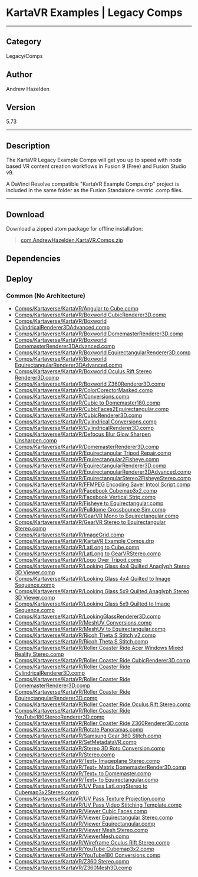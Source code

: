 # KartaVR Examples | Legacy Comps
___

## Category
Legacy/Comps

## Author
Andrew Hazelden

## Version
5.73

___

## Description
<p>The KartaVR Legacy Example Comps will get you up to speed with node based VR content creation workflows in Fusion 9 (Free) and Fusion Studio v9.</p>
<p>A DaVinci Resolve compatible "KartaVR Example Comps.drp" project is included in the same folder as the Fusion Standalone centric .comp files.</p>

___

## Download

Download a zipped atom package for offline installation:
> [com.AndrewHazelden.KartaVR.Comps.zip](https://gitlab.com/WeSuckLess/Reactor/-/archive/master/Reactor-master.zip?path=Atoms/com.AndrewHazelden.KartaVR.Comps)  

## Dependencies

## Deploy

### Common (No Architecture)

<ul>
<li><a href="https://gitlab.com/WeSuckLess/Reactor/-/blob/master/Atoms/com.AndrewHazelden.KartaVR.Comps/Comps/Kartaverse/KartaVR/Angular to Cube.comp?ref_type=heads">Comps/Kartaverse/KartaVR/Angular to Cube.comp</a></li>
<li><a href="https://gitlab.com/WeSuckLess/Reactor/-/blob/master/Atoms/com.AndrewHazelden.KartaVR.Comps/Comps/Kartaverse/KartaVR/Boxworld CubicRenderer3D.comp?ref_type=heads">Comps/Kartaverse/KartaVR/Boxworld CubicRenderer3D.comp</a></li>
<li><a href="https://gitlab.com/WeSuckLess/Reactor/-/blob/master/Atoms/com.AndrewHazelden.KartaVR.Comps/Comps/Kartaverse/KartaVR/Boxworld CylindricalRenderer3DAdvanced.comp?ref_type=heads">Comps/Kartaverse/KartaVR/Boxworld CylindricalRenderer3DAdvanced.comp</a></li>
<li><a href="https://gitlab.com/WeSuckLess/Reactor/-/blob/master/Atoms/com.AndrewHazelden.KartaVR.Comps/Comps/Kartaverse/KartaVR/Boxworld DomemasterRenderer3D.comp?ref_type=heads">Comps/Kartaverse/KartaVR/Boxworld DomemasterRenderer3D.comp</a></li>
<li><a href="https://gitlab.com/WeSuckLess/Reactor/-/blob/master/Atoms/com.AndrewHazelden.KartaVR.Comps/Comps/Kartaverse/KartaVR/Boxworld DomemasterRenderer3DAdvanced.comp?ref_type=heads">Comps/Kartaverse/KartaVR/Boxworld DomemasterRenderer3DAdvanced.comp</a></li>
<li><a href="https://gitlab.com/WeSuckLess/Reactor/-/blob/master/Atoms/com.AndrewHazelden.KartaVR.Comps/Comps/Kartaverse/KartaVR/Boxworld EquirectangularRenderer3D.comp?ref_type=heads">Comps/Kartaverse/KartaVR/Boxworld EquirectangularRenderer3D.comp</a></li>
<li><a href="https://gitlab.com/WeSuckLess/Reactor/-/blob/master/Atoms/com.AndrewHazelden.KartaVR.Comps/Comps/Kartaverse/KartaVR/Boxworld EquirectangularRenderer3DAdvanced.comp?ref_type=heads">Comps/Kartaverse/KartaVR/Boxworld EquirectangularRenderer3DAdvanced.comp</a></li>
<li><a href="https://gitlab.com/WeSuckLess/Reactor/-/blob/master/Atoms/com.AndrewHazelden.KartaVR.Comps/Comps/Kartaverse/KartaVR/Boxworld Oculus Rift Stereo Renderer3D.comp?ref_type=heads">Comps/Kartaverse/KartaVR/Boxworld Oculus Rift Stereo Renderer3D.comp</a></li>
<li><a href="https://gitlab.com/WeSuckLess/Reactor/-/blob/master/Atoms/com.AndrewHazelden.KartaVR.Comps/Comps/Kartaverse/KartaVR/Boxworld Z360Renderer3D.comp?ref_type=heads">Comps/Kartaverse/KartaVR/Boxworld Z360Renderer3D.comp</a></li>
<li><a href="https://gitlab.com/WeSuckLess/Reactor/-/blob/master/Atoms/com.AndrewHazelden.KartaVR.Comps/Comps/Kartaverse/KartaVR/ColorCorectorMasked.comp?ref_type=heads">Comps/Kartaverse/KartaVR/ColorCorectorMasked.comp</a></li>
<li><a href="https://gitlab.com/WeSuckLess/Reactor/-/blob/master/Atoms/com.AndrewHazelden.KartaVR.Comps/Comps/Kartaverse/KartaVR/Conversions.comp?ref_type=heads">Comps/Kartaverse/KartaVR/Conversions.comp</a></li>
<li><a href="https://gitlab.com/WeSuckLess/Reactor/-/blob/master/Atoms/com.AndrewHazelden.KartaVR.Comps/Comps/Kartaverse/KartaVR/Cubic to Domemaster180.comp?ref_type=heads">Comps/Kartaverse/KartaVR/Cubic to Domemaster180.comp</a></li>
<li><a href="https://gitlab.com/WeSuckLess/Reactor/-/blob/master/Atoms/com.AndrewHazelden.KartaVR.Comps/Comps/Kartaverse/KartaVR/CubicFaces2Equirectangular.comp?ref_type=heads">Comps/Kartaverse/KartaVR/CubicFaces2Equirectangular.comp</a></li>
<li><a href="https://gitlab.com/WeSuckLess/Reactor/-/blob/master/Atoms/com.AndrewHazelden.KartaVR.Comps/Comps/Kartaverse/KartaVR/CubicRenderer3D.comp?ref_type=heads">Comps/Kartaverse/KartaVR/CubicRenderer3D.comp</a></li>
<li><a href="https://gitlab.com/WeSuckLess/Reactor/-/blob/master/Atoms/com.AndrewHazelden.KartaVR.Comps/Comps/Kartaverse/KartaVR/Cylindrical Conversions.comp?ref_type=heads">Comps/Kartaverse/KartaVR/Cylindrical Conversions.comp</a></li>
<li><a href="https://gitlab.com/WeSuckLess/Reactor/-/blob/master/Atoms/com.AndrewHazelden.KartaVR.Comps/Comps/Kartaverse/KartaVR/CylindricalRenderer3D.comp?ref_type=heads">Comps/Kartaverse/KartaVR/CylindricalRenderer3D.comp</a></li>
<li><a href="https://gitlab.com/WeSuckLess/Reactor/-/blob/master/Atoms/com.AndrewHazelden.KartaVR.Comps/Comps/Kartaverse/KartaVR/Defocus Blur Glow Sharpen Unsharpen.comp?ref_type=heads">Comps/Kartaverse/KartaVR/Defocus Blur Glow Sharpen Unsharpen.comp</a></li>
<li><a href="https://gitlab.com/WeSuckLess/Reactor/-/blob/master/Atoms/com.AndrewHazelden.KartaVR.Comps/Comps/Kartaverse/KartaVR/DomemasterRenderer3D.comp?ref_type=heads">Comps/Kartaverse/KartaVR/DomemasterRenderer3D.comp</a></li>
<li><a href="https://gitlab.com/WeSuckLess/Reactor/-/blob/master/Atoms/com.AndrewHazelden.KartaVR.Comps/Comps/Kartaverse/KartaVR/Equirectangular Tripod Repair.comp?ref_type=heads">Comps/Kartaverse/KartaVR/Equirectangular Tripod Repair.comp</a></li>
<li><a href="https://gitlab.com/WeSuckLess/Reactor/-/blob/master/Atoms/com.AndrewHazelden.KartaVR.Comps/Comps/Kartaverse/KartaVR/Equirectangular2Fisheye.comp?ref_type=heads">Comps/Kartaverse/KartaVR/Equirectangular2Fisheye.comp</a></li>
<li><a href="https://gitlab.com/WeSuckLess/Reactor/-/blob/master/Atoms/com.AndrewHazelden.KartaVR.Comps/Comps/Kartaverse/KartaVR/EquirectangularRenderer3D.comp?ref_type=heads">Comps/Kartaverse/KartaVR/EquirectangularRenderer3D.comp</a></li>
<li><a href="https://gitlab.com/WeSuckLess/Reactor/-/blob/master/Atoms/com.AndrewHazelden.KartaVR.Comps/Comps/Kartaverse/KartaVR/EquirectangularRenderer3DAdvanced.comp?ref_type=heads">Comps/Kartaverse/KartaVR/EquirectangularRenderer3DAdvanced.comp</a></li>
<li><a href="https://gitlab.com/WeSuckLess/Reactor/-/blob/master/Atoms/com.AndrewHazelden.KartaVR.Comps/Comps/Kartaverse/KartaVR/EquirectangularStereo2FisheyeStereo.comp?ref_type=heads">Comps/Kartaverse/KartaVR/EquirectangularStereo2FisheyeStereo.comp</a></li>
<li><a href="https://gitlab.com/WeSuckLess/Reactor/-/blob/master/Atoms/com.AndrewHazelden.KartaVR.Comps/Comps/Kartaverse/KartaVR/FFMPEG Encoding Saver Intool Script.comp?ref_type=heads">Comps/Kartaverse/KartaVR/FFMPEG Encoding Saver Intool Script.comp</a></li>
<li><a href="https://gitlab.com/WeSuckLess/Reactor/-/blob/master/Atoms/com.AndrewHazelden.KartaVR.Comps/Comps/Kartaverse/KartaVR/Facebook Cubemap3x2.comp?ref_type=heads">Comps/Kartaverse/KartaVR/Facebook Cubemap3x2.comp</a></li>
<li><a href="https://gitlab.com/WeSuckLess/Reactor/-/blob/master/Atoms/com.AndrewHazelden.KartaVR.Comps/Comps/Kartaverse/KartaVR/Facebook Vertical Strip.comp?ref_type=heads">Comps/Kartaverse/KartaVR/Facebook Vertical Strip.comp</a></li>
<li><a href="https://gitlab.com/WeSuckLess/Reactor/-/blob/master/Atoms/com.AndrewHazelden.KartaVR.Comps/Comps/Kartaverse/KartaVR/Fisheye to Equirectangular.comp?ref_type=heads">Comps/Kartaverse/KartaVR/Fisheye to Equirectangular.comp</a></li>
<li><a href="https://gitlab.com/WeSuckLess/Reactor/-/blob/master/Atoms/com.AndrewHazelden.KartaVR.Comps/Comps/Kartaverse/KartaVR/Fulldome Crossbounce Sim.comp?ref_type=heads">Comps/Kartaverse/KartaVR/Fulldome Crossbounce Sim.comp</a></li>
<li><a href="https://gitlab.com/WeSuckLess/Reactor/-/blob/master/Atoms/com.AndrewHazelden.KartaVR.Comps/Comps/Kartaverse/KartaVR/GearVR Mono to Equirectangular.comp?ref_type=heads">Comps/Kartaverse/KartaVR/GearVR Mono to Equirectangular.comp</a></li>
<li><a href="https://gitlab.com/WeSuckLess/Reactor/-/blob/master/Atoms/com.AndrewHazelden.KartaVR.Comps/Comps/Kartaverse/KartaVR/GearVR Stereo to Equirectangular Stereo.comp?ref_type=heads">Comps/Kartaverse/KartaVR/GearVR Stereo to Equirectangular Stereo.comp</a></li>
<li><a href="https://gitlab.com/WeSuckLess/Reactor/-/blob/master/Atoms/com.AndrewHazelden.KartaVR.Comps/Comps/Kartaverse/KartaVR/ImageGrid.comp?ref_type=heads">Comps/Kartaverse/KartaVR/ImageGrid.comp</a></li>
<li><a href="https://gitlab.com/WeSuckLess/Reactor/-/blob/master/Atoms/com.AndrewHazelden.KartaVR.Comps/Comps/Kartaverse/KartaVR/KartaVR Example Comps.drp?ref_type=heads">Comps/Kartaverse/KartaVR/KartaVR Example Comps.drp</a></li>
<li><a href="https://gitlab.com/WeSuckLess/Reactor/-/blob/master/Atoms/com.AndrewHazelden.KartaVR.Comps/Comps/Kartaverse/KartaVR/LatLong to Cube.comp?ref_type=heads">Comps/Kartaverse/KartaVR/LatLong to Cube.comp</a></li>
<li><a href="https://gitlab.com/WeSuckLess/Reactor/-/blob/master/Atoms/com.AndrewHazelden.KartaVR.Comps/Comps/Kartaverse/KartaVR/LatLong to GearVRStereo.comp?ref_type=heads">Comps/Kartaverse/KartaVR/LatLong to GearVRStereo.comp</a></li>
<li><a href="https://gitlab.com/WeSuckLess/Reactor/-/blob/master/Atoms/com.AndrewHazelden.KartaVR.Comps/Comps/Kartaverse/KartaVR/Logo Over Tripod.comp?ref_type=heads">Comps/Kartaverse/KartaVR/Logo Over Tripod.comp</a></li>
<li><a href="https://gitlab.com/WeSuckLess/Reactor/-/blob/master/Atoms/com.AndrewHazelden.KartaVR.Comps/Comps/Kartaverse/KartaVR/Looking Glass 4x4 Quilted Anaglyph Stereo 3D Viewer.comp?ref_type=heads">Comps/Kartaverse/KartaVR/Looking Glass 4x4 Quilted Anaglyph Stereo 3D Viewer.comp</a></li>
<li><a href="https://gitlab.com/WeSuckLess/Reactor/-/blob/master/Atoms/com.AndrewHazelden.KartaVR.Comps/Comps/Kartaverse/KartaVR/Looking Glass 4x4 Quilted to Image Sequence.comp?ref_type=heads">Comps/Kartaverse/KartaVR/Looking Glass 4x4 Quilted to Image Sequence.comp</a></li>
<li><a href="https://gitlab.com/WeSuckLess/Reactor/-/blob/master/Atoms/com.AndrewHazelden.KartaVR.Comps/Comps/Kartaverse/KartaVR/Looking Glass 5x9 Quilted Anaglyph Stereo 3D Viewer.comp?ref_type=heads">Comps/Kartaverse/KartaVR/Looking Glass 5x9 Quilted Anaglyph Stereo 3D Viewer.comp</a></li>
<li><a href="https://gitlab.com/WeSuckLess/Reactor/-/blob/master/Atoms/com.AndrewHazelden.KartaVR.Comps/Comps/Kartaverse/KartaVR/Looking Glass 5x9 Quilted to Image Sequence.comp?ref_type=heads">Comps/Kartaverse/KartaVR/Looking Glass 5x9 Quilted to Image Sequence.comp</a></li>
<li><a href="https://gitlab.com/WeSuckLess/Reactor/-/blob/master/Atoms/com.AndrewHazelden.KartaVR.Comps/Comps/Kartaverse/KartaVR/LookingGlassRenderer3D.comp?ref_type=heads">Comps/Kartaverse/KartaVR/LookingGlassRenderer3D.comp</a></li>
<li><a href="https://gitlab.com/WeSuckLess/Reactor/-/blob/master/Atoms/com.AndrewHazelden.KartaVR.Comps/Comps/Kartaverse/KartaVR/MeshUV Conversions.comp?ref_type=heads">Comps/Kartaverse/KartaVR/MeshUV Conversions.comp</a></li>
<li><a href="https://gitlab.com/WeSuckLess/Reactor/-/blob/master/Atoms/com.AndrewHazelden.KartaVR.Comps/Comps/Kartaverse/KartaVR/MeshUV to Equirectangular.comp?ref_type=heads">Comps/Kartaverse/KartaVR/MeshUV to Equirectangular.comp</a></li>
<li><a href="https://gitlab.com/WeSuckLess/Reactor/-/blob/master/Atoms/com.AndrewHazelden.KartaVR.Comps/Comps/Kartaverse/KartaVR/Ricoh Theta S Stitch v2.comp?ref_type=heads">Comps/Kartaverse/KartaVR/Ricoh Theta S Stitch v2.comp</a></li>
<li><a href="https://gitlab.com/WeSuckLess/Reactor/-/blob/master/Atoms/com.AndrewHazelden.KartaVR.Comps/Comps/Kartaverse/KartaVR/Ricoh Theta S Stitch.comp?ref_type=heads">Comps/Kartaverse/KartaVR/Ricoh Theta S Stitch.comp</a></li>
<li><a href="https://gitlab.com/WeSuckLess/Reactor/-/blob/master/Atoms/com.AndrewHazelden.KartaVR.Comps/Comps/Kartaverse/KartaVR/Roller Coaster Ride Acer Windows Mixed Reality Stereo.comp?ref_type=heads">Comps/Kartaverse/KartaVR/Roller Coaster Ride Acer Windows Mixed Reality Stereo.comp</a></li>
<li><a href="https://gitlab.com/WeSuckLess/Reactor/-/blob/master/Atoms/com.AndrewHazelden.KartaVR.Comps/Comps/Kartaverse/KartaVR/Roller Coaster Ride CubicRenderer3D.comp?ref_type=heads">Comps/Kartaverse/KartaVR/Roller Coaster Ride CubicRenderer3D.comp</a></li>
<li><a href="https://gitlab.com/WeSuckLess/Reactor/-/blob/master/Atoms/com.AndrewHazelden.KartaVR.Comps/Comps/Kartaverse/KartaVR/Roller Coaster Ride CylindricalRenderer3D.comp?ref_type=heads">Comps/Kartaverse/KartaVR/Roller Coaster Ride CylindricalRenderer3D.comp</a></li>
<li><a href="https://gitlab.com/WeSuckLess/Reactor/-/blob/master/Atoms/com.AndrewHazelden.KartaVR.Comps/Comps/Kartaverse/KartaVR/Roller Coaster Ride DomemasterRenderer3D.comp?ref_type=heads">Comps/Kartaverse/KartaVR/Roller Coaster Ride DomemasterRenderer3D.comp</a></li>
<li><a href="https://gitlab.com/WeSuckLess/Reactor/-/blob/master/Atoms/com.AndrewHazelden.KartaVR.Comps/Comps/Kartaverse/KartaVR/Roller Coaster Ride EquirectangularRenderer3D.comp?ref_type=heads">Comps/Kartaverse/KartaVR/Roller Coaster Ride EquirectangularRenderer3D.comp</a></li>
<li><a href="https://gitlab.com/WeSuckLess/Reactor/-/blob/master/Atoms/com.AndrewHazelden.KartaVR.Comps/Comps/Kartaverse/KartaVR/Roller Coaster Ride Oculus Rift Stereo.comp?ref_type=heads">Comps/Kartaverse/KartaVR/Roller Coaster Ride Oculus Rift Stereo.comp</a></li>
<li><a href="https://gitlab.com/WeSuckLess/Reactor/-/blob/master/Atoms/com.AndrewHazelden.KartaVR.Comps/Comps/Kartaverse/KartaVR/Roller Coaster Ride YouTube180StereoRenderer3D.comp?ref_type=heads">Comps/Kartaverse/KartaVR/Roller Coaster Ride YouTube180StereoRenderer3D.comp</a></li>
<li><a href="https://gitlab.com/WeSuckLess/Reactor/-/blob/master/Atoms/com.AndrewHazelden.KartaVR.Comps/Comps/Kartaverse/KartaVR/Roller Coaster Ride Z360Renderer3D.comp?ref_type=heads">Comps/Kartaverse/KartaVR/Roller Coaster Ride Z360Renderer3D.comp</a></li>
<li><a href="https://gitlab.com/WeSuckLess/Reactor/-/blob/master/Atoms/com.AndrewHazelden.KartaVR.Comps/Comps/Kartaverse/KartaVR/Rotate Panoramas.comp?ref_type=heads">Comps/Kartaverse/KartaVR/Rotate Panoramas.comp</a></li>
<li><a href="https://gitlab.com/WeSuckLess/Reactor/-/blob/master/Atoms/com.AndrewHazelden.KartaVR.Comps/Comps/Kartaverse/KartaVR/Samsung Gear 360 Stitch.comp?ref_type=heads">Comps/Kartaverse/KartaVR/Samsung Gear 360 Stitch.comp</a></li>
<li><a href="https://gitlab.com/WeSuckLess/Reactor/-/blob/master/Atoms/com.AndrewHazelden.KartaVR.Comps/Comps/Kartaverse/KartaVR/SetMetadataVR.comp?ref_type=heads">Comps/Kartaverse/KartaVR/SetMetadataVR.comp</a></li>
<li><a href="https://gitlab.com/WeSuckLess/Reactor/-/blob/master/Atoms/com.AndrewHazelden.KartaVR.Comps/Comps/Kartaverse/KartaVR/Stereo 3D Roto Conversion.comp?ref_type=heads">Comps/Kartaverse/KartaVR/Stereo 3D Roto Conversion.comp</a></li>
<li><a href="https://gitlab.com/WeSuckLess/Reactor/-/blob/master/Atoms/com.AndrewHazelden.KartaVR.Comps/Comps/Kartaverse/KartaVR/Stereo.comp?ref_type=heads">Comps/Kartaverse/KartaVR/Stereo.comp</a></li>
<li><a href="https://gitlab.com/WeSuckLess/Reactor/-/blob/master/Atoms/com.AndrewHazelden.KartaVR.Comps/Comps/Kartaverse/KartaVR/Text+ Imageplane Stereo.comp?ref_type=heads">Comps/Kartaverse/KartaVR/Text+ Imageplane Stereo.comp</a></li>
<li><a href="https://gitlab.com/WeSuckLess/Reactor/-/blob/master/Atoms/com.AndrewHazelden.KartaVR.Comps/Comps/Kartaverse/KartaVR/Text+ Matrix DomemasterRender3D.comp?ref_type=heads">Comps/Kartaverse/KartaVR/Text+ Matrix DomemasterRender3D.comp</a></li>
<li><a href="https://gitlab.com/WeSuckLess/Reactor/-/blob/master/Atoms/com.AndrewHazelden.KartaVR.Comps/Comps/Kartaverse/KartaVR/Text+ to Domemaster.comp?ref_type=heads">Comps/Kartaverse/KartaVR/Text+ to Domemaster.comp</a></li>
<li><a href="https://gitlab.com/WeSuckLess/Reactor/-/blob/master/Atoms/com.AndrewHazelden.KartaVR.Comps/Comps/Kartaverse/KartaVR/Text+ to Equirectangular.comp?ref_type=heads">Comps/Kartaverse/KartaVR/Text+ to Equirectangular.comp</a></li>
<li><a href="https://gitlab.com/WeSuckLess/Reactor/-/blob/master/Atoms/com.AndrewHazelden.KartaVR.Comps/Comps/Kartaverse/KartaVR/UV Pass LatLongStereo to Cubemap3x2Stereo.comp?ref_type=heads">Comps/Kartaverse/KartaVR/UV Pass LatLongStereo to Cubemap3x2Stereo.comp</a></li>
<li><a href="https://gitlab.com/WeSuckLess/Reactor/-/blob/master/Atoms/com.AndrewHazelden.KartaVR.Comps/Comps/Kartaverse/KartaVR/UV Pass Texture Projection.comp?ref_type=heads">Comps/Kartaverse/KartaVR/UV Pass Texture Projection.comp</a></li>
<li><a href="https://gitlab.com/WeSuckLess/Reactor/-/blob/master/Atoms/com.AndrewHazelden.KartaVR.Comps/Comps/Kartaverse/KartaVR/UV Pass Video Stitching Template.comp?ref_type=heads">Comps/Kartaverse/KartaVR/UV Pass Video Stitching Template.comp</a></li>
<li><a href="https://gitlab.com/WeSuckLess/Reactor/-/blob/master/Atoms/com.AndrewHazelden.KartaVR.Comps/Comps/Kartaverse/KartaVR/Viewer Cubic Faces.comp?ref_type=heads">Comps/Kartaverse/KartaVR/Viewer Cubic Faces.comp</a></li>
<li><a href="https://gitlab.com/WeSuckLess/Reactor/-/blob/master/Atoms/com.AndrewHazelden.KartaVR.Comps/Comps/Kartaverse/KartaVR/Viewer Equirectangular Stereo.comp?ref_type=heads">Comps/Kartaverse/KartaVR/Viewer Equirectangular Stereo.comp</a></li>
<li><a href="https://gitlab.com/WeSuckLess/Reactor/-/blob/master/Atoms/com.AndrewHazelden.KartaVR.Comps/Comps/Kartaverse/KartaVR/Viewer Equirectangular.comp?ref_type=heads">Comps/Kartaverse/KartaVR/Viewer Equirectangular.comp</a></li>
<li><a href="https://gitlab.com/WeSuckLess/Reactor/-/blob/master/Atoms/com.AndrewHazelden.KartaVR.Comps/Comps/Kartaverse/KartaVR/Viewer Mesh Stereo.comp?ref_type=heads">Comps/Kartaverse/KartaVR/Viewer Mesh Stereo.comp</a></li>
<li><a href="https://gitlab.com/WeSuckLess/Reactor/-/blob/master/Atoms/com.AndrewHazelden.KartaVR.Comps/Comps/Kartaverse/KartaVR/ViewerMesh.comp?ref_type=heads">Comps/Kartaverse/KartaVR/ViewerMesh.comp</a></li>
<li><a href="https://gitlab.com/WeSuckLess/Reactor/-/blob/master/Atoms/com.AndrewHazelden.KartaVR.Comps/Comps/Kartaverse/KartaVR/Wireframe Oculus Rift Stereo.comp?ref_type=heads">Comps/Kartaverse/KartaVR/Wireframe Oculus Rift Stereo.comp</a></li>
<li><a href="https://gitlab.com/WeSuckLess/Reactor/-/blob/master/Atoms/com.AndrewHazelden.KartaVR.Comps/Comps/Kartaverse/KartaVR/YouTube Cubemap3x2.comp?ref_type=heads">Comps/Kartaverse/KartaVR/YouTube Cubemap3x2.comp</a></li>
<li><a href="https://gitlab.com/WeSuckLess/Reactor/-/blob/master/Atoms/com.AndrewHazelden.KartaVR.Comps/Comps/Kartaverse/KartaVR/YouTube180 Conversions.comp?ref_type=heads">Comps/Kartaverse/KartaVR/YouTube180 Conversions.comp</a></li>
<li><a href="https://gitlab.com/WeSuckLess/Reactor/-/blob/master/Atoms/com.AndrewHazelden.KartaVR.Comps/Comps/Kartaverse/KartaVR/Z360 Stereo.comp?ref_type=heads">Comps/Kartaverse/KartaVR/Z360 Stereo.comp</a></li>
<li><a href="https://gitlab.com/WeSuckLess/Reactor/-/blob/master/Atoms/com.AndrewHazelden.KartaVR.Comps/Comps/Kartaverse/KartaVR/Z360Mesh3D.comp?ref_type=heads">Comps/Kartaverse/KartaVR/Z360Mesh3D.comp</a></li>
</ul>
